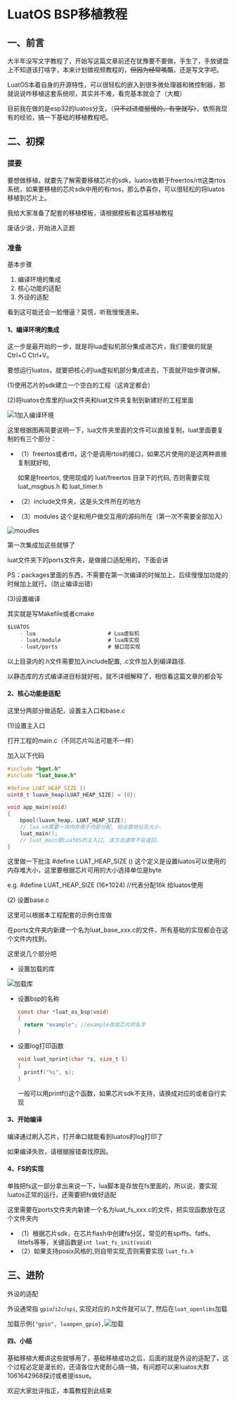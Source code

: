 # LuatOS BSP移植教程

## 一、前言

大半年没写文字教程了，开始写这篇文章前还在犹豫要不要做，手生了，手放键盘上不知道该打啥字，本来计划做视频教程的，~~但因为经常嘴瓢~~，还是写文字吧。

LuatOS本着自身的开源特性，可以很轻松的嵌入到很多微处理器和微控制器，那就说说咋移植这套系统呗，其实并不难，看完基本就会了（大概）

目前我在做的是esp32的luatos分支，（~~只不过进度挺慢的，有空就写）~~，依照我现有的经验，搞一下基础的移植教程吧。

## 二、初探

### 提要

要想做移植，就要先了解需要移植芯片的sdk，luatos依赖于freertos/rtt这类rtos系统，如果要移植的芯片sdk中用的有rtos，那么恭喜你，可以很轻松的将luatos移植到芯片上。

我给大家准备了配套的移植模板，请根据模板看这篇移植教程

废话少说，开始进入正题

### 准备

基本步骤

1. 编译环境的集成
2. 核心功能的适配
3. 外设的适配  

看到这可能还会一脸懵逼？莫慌，听我慢慢道来。

#### 1、编译环境的集成

这一步是最开始的一步，就是将lua虚拟机部分集成进芯片，我们要做的就是Ctrl+C Ctrl+V。 

要想运行luatos，就要把核心的lua虚拟机部分集成进去，下面就开始步骤讲解。

(1)使用芯片的sdk建立一个空白的工程（这肯定都会）

(2)将luatos仓库里的lua文件夹和luat文件夹复制到新建好的工程里面



![1加入编译环境](.\img\1加入编译环境.png)

这里根据图再简要说明一下，lua文件夹里面的文件可以直接复制，luat里面要复制的有三个部分：

- （1）freertos或者rtt，这个是调用rtos的接口，如果芯片使用的是这两种直接复制就好啦,

  如果是freertos, 使用现成的 luat/freertos 目录下的代码, 否则需要实现 luat_msgbus.h 和 luat_timer.h

- （2）include文件夹，这是头文件所在的地方

- （3）modules 这个是和用户做交互用的源码所在（第一次不需要全部加入）   

![moudles](.\img\moudles.png)

第一次集成加这些就够了

luat文件夹下的ports文件夹，是做接口适配用的，下面会讲

PS：packages里面的东西，不需要在第一次编译的时候加上，后续慢慢加功能的时候加上就行。（防止编译出错）

(3)设置编译

其实就是写Makefile或者cmake  

```markdown
$LUATOS
    - lua                       # Lua虚拟机
    - luat/module               # lua库实现
    - luat/ports				# 接口层实现
```

以上目录内的.h文件需要加入include配置, .c文件加入到编译路径.

以静态库的方式编译进目标就好啦，就不详细解释了，相信看这篇文章的都会写

#### 2、核心功能是适配

这里分两部分做适配，设置主入口和base.c

(1)设置主入口

打开工程的main.c（不同芯片叫法可能不一样）

加入以下代码

```c
#include "bget.h"
#include "luat_base.h"

#define LUAT_HEAP_SIZE ()
uint8_t luavm_heap[LUAT_HEAP_SIZE] = {0};

void app_main(void)
{
    bpool(luavm_heap, LUAT_HEAP_SIZE);  
    // lua vm需要一块内存用于内部分配, 给出首地址及大小.
    luat_main();      
    // luat_main是LuatOS的主入口, 该方法通常不会返回.
}

```

这里做一下批注 #define LUAT_HEAP_SIZE () 这个定义是设置luatos可以使用的内存堆大小，这里要根据芯片可用的大小选择单位是byte

e.g. #define LUAT_HEAP_SIZE (16*1024) //代表分配16k 给luatos使用

(2) 设置base.c

这里可以根据本工程配套的示例仓库做

在ports文件夹内新建一个名为luat_base_xxx.c的文件，所有基础的实现都会在这个文件内找到。

这里说几个部分吧

- 设置加载的库

  

![加载库](.\img\加载库.png)



- 设置bsp的名称

  ```c
  const char *luat_os_bsp(void)
  {
    return "example"; //example改成芯片的名字
  }
  ```

- 设置log打印函数

  ```c
  void luat_nprint(char *s, size_t l)
  {
    printf("%s", s);
  }
  ```

  一般可以用printf()这个函数，如果芯片sdk不支持，请换成对应的或者自行实现

#### 3、开始编译

编译通过刷入芯片，打开串口就能看到luatos的log打印了

如果编译失败，请根据报错查找原因。

#### 4、FS的实现

单独把fs这一部分拿出来说一下，lua脚本是存放在fs里面的，所以说，要实现luatos正常的运行，还需要把fs做好适配

这里需要在ports文件夹内新建一个名为luat_fs_xxx.c的文件，把实现函数放在这个文件夹内

- （1）根据芯片sdk，在芯片flash中创建fs分区，常见的有spiffs、fatfs、littefs等等，关键函数是`int luat_fs_init(void)`
- （2）如果支持posix风格的,则自带实现,否则需要实现 `luat_fs.h`

## 三、进阶

外设的适配

外设通常指 `gpio`/`i2c`/`spi`, 实现对应的.h文件就可以了, 然后在`luat_openlibs`加载

加载示例`{"gpio", luaopen_gpio},`![加载](.\img\加载.png)

#### 四、小结

基础移植大概讲这些就够用了，基础移植成功之后，后面的就是外设的适配了，这个过程必定是漫长的，还请各位大佬耐心搞一搞，有问题可以来luatos大群1061642968探讨或者提issue。

欢迎大家批评指正，本篇教程到此结束

